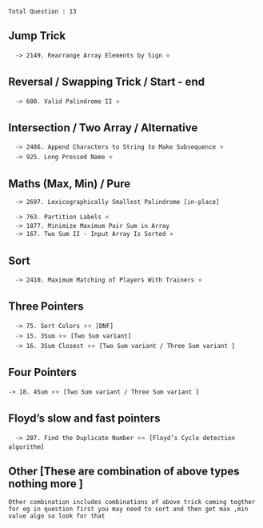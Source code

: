 `Total Question : 13`


## Jump Trick

```
  -> 2149. Rearrange Array Elements by Sign ⭐
```


## Reversal / Swapping Trick / Start - end 
```
  -> 680. Valid Palindrome II ⭐
```

## Intersection / Two Array / Alternative 
```
  -> 2486. Append Characters to String to Make Subsequence ⭐
  -> 925. Long Pressed Name ⭐
```



## Maths (Max, Min) / Pure
```
  -> 2697. Lexicographically Smallest Palindrome [in-place]

  -> 763. Partition Labels ⭐
  -> 1877. Minimize Maximum Pair Sum in Array
  -> 167. Two Sum II - Input Array Is Sorted ⭐
```
  


## Sort
```
  -> 2410. Maximum Matching of Players With Trainers ⭐
```

## Three Pointers
```
  -> 75. Sort Colors ⭐⭐ [DNF]
  -> 15. 3Sum ⭐⭐ [Two Sum variant]
  -> 16. 3Sum Closest ⭐⭐ [Two Sum variant / Three Sum variant ]
```

## Four Pointers
```
-> 18. 4Sum ⭐⭐ [Two Sum variant / Three Sum variant ]
```

## Floyd’s slow and fast pointers
```
  -> 287. Find the Duplicate Number ⭐⭐ [Floyd’s Cycle detection algorithm]
```



## Other [These are combination of above types nothing more ]



```
Other combination includes combinations of above trick coming togther
for eg in question first you may need to sort and then get max ,min value algo so look for that
```

